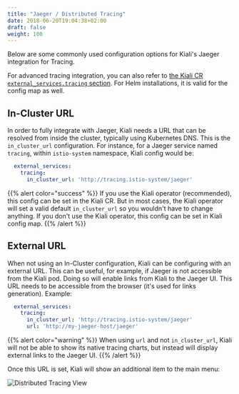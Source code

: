 ```yaml
---
title: "Jaeger / Distributed Tracing"
date: 2018-06-20T19:04:38+02:00
draft: false
weight: 100
---
```


Below are some commonly used configuration options for Kiali's Jaeger integration for Tracing.

For advanced tracing integration, you can also refer to [the Kiali CR `external_services.tracing` section](https://github.com/kiali/kiali-operator/blob/master/deploy/kiali/kiali_cr.yaml).  For Helm installations, it is valid for the config map as well.


## In-Cluster URL

In order to fully integrate with Jaeger, Kiali needs a URL that can be resolved from inside the cluster, typically using Kubernetes DNS. This is the `in_cluster_url` configuration. For instance, for a Jaeger service named `tracing`, within `istio-system` namespace, Kiali config would be:

```yaml
  external_services:
    tracing:
      in_cluster_url: 'http://tracing.istio-system/jaeger'
```

{{% alert color="success" %}}
If you use the Kiali operator (recommended), this config can be set in the Kiali CR. But in most cases, the Kiali operator will set a valid default `in_cluster_url` so you wouldn't have to change anything. If you don't use the Kiali operator, this config can be set in Kiali config map.
{{% /alert %}}

## External URL

When not using an In-Cluster configuration, Kiali can be configuring with an external URL. This can be useful, for example, if Jaeger is not accessible from the Kiali pod. Doing so will enable links from Kiali to the Jaeger UI. This URL needs to be accessible from the browser (it's used for links generation). Example:

```yaml
  external_services:
    tracing:
      in_cluster_url: 'http://tracing.istio-system/jaeger'
      url: 'http://my-jaeger-host/jaeger'
```

{{% alert color="warning" %}}
When using `url` and not `in_cluster_url`, Kiali will not be able to show its native tracing charts, but instead will display external links to the Jaeger UI.
{{% /alert %}}

Once this URL is set, Kiali will show an additional item to the main menu:

![Distributed Tracing View](/images/documentation/configuration/trace-external.png)


